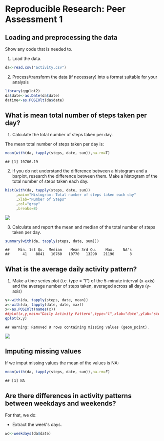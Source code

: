 # Reproducible Research: Peer Assessment 1
## Loading and preprocessing the data
Show any code that is needed to.

1. Load the data.


```r
da<-read.csv("activity.csv")
```

2. Process/transform the data (if necessary) into a format suitable for your analysis

```r
library(ggplot2)
da$date<-as.Date(da$date)
datime<-as.POSIXlt(da$date)
```

## What is mean total number of steps taken per day?
1. Calculate the total number of steps taken per day.

The mean total number of steps taken per day is:

```r
mean(with(da, tapply(steps, date, sum)),na.rm=T)
```

```
## [1] 10766.19
```

2. If you do not understand the difference between a histogram and a barplot, research the difference between them. Make a histogram of the total number of steps taken each day.


```r
hist(with(da, tapply(steps, date, sum))
     ,main="Histogram: Total number of steps taken each day"
     ,xlab="Number of Steps"
     ,col="gray"
     ,breaks=8)
```

![](PA1_template_files/figure-html/unnamed-chunk-5-1.png) 

3. Calculate and report the mean and median of the total number of steps taken per day.


```r
summary(with(da, tapply(steps, date, sum)))
```

```
##    Min. 1st Qu.  Median    Mean 3rd Qu.    Max.    NA's 
##      41    8841   10760   10770   13290   21190       8
```


## What is the average daily activity pattern?
1. Make a time series plot (i.e. type = "l") of the 5-minute interval (x-axis) and the average number of steps taken, averaged across all days (y-axis)

```r
y<-with(da, tapply(steps, date, mean))
x<-with(da, tapply(date, date, max))
x<-as.POSIXlt(names(x))
##plot(x,y,main="Daily Activity Pattern",type="l",xlab="date",ylab="steps")
qplot(x,y)
```

```
## Warning: Removed 8 rows containing missing values (geom_point).
```

![](PA1_template_files/figure-html/unnamed-chunk-7-1.png) 

## Imputing missing values
If we imput missing values the mean of the values is NA:

```r
mean(with(da, tapply(steps, date, sum)),na.rm=F)
```

```
## [1] NA
```

## Are there differences in activity patterns between weekdays and weekends?
For that, we do:
* Extract the week's days.

```r
wd<-weekdays(da$date)
```



